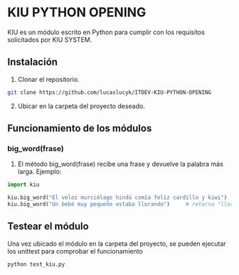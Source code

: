 # KIU PYTHON OPENING
KIU es un módulo escrito en Python para cumplir con los requisitos solicitados por KIU SYSTEM.

## Instalación
1. Clonar el repositorio.
```bash
git clone https://github.com/lucaslucyk/ITDEV-KIU-PYTHON-OPENING
```
2. Ubicar en la carpeta del proyecto deseado.

## Funcionamiento de los módulos

### big_word(frase)
1. El método big_word(frase) recibe una frase y devuelve la palabra más larga. Ejemplo:
```python
import kiu

kiu.big_word("El veloz murciélago hindú comía feliz cardillo y kiwi")   # retorna "murciélago"
kiu.big_word("Un bebé muy pequeño estaba llorando")     # retorna "llorando"
```

## Testear el módulo
Una vez ubicado el módulo en la carpeta del proyecto, se pueden ejecutar los unittest para comprobar el funcionamiento
```bash
python test_kiu.py
```


